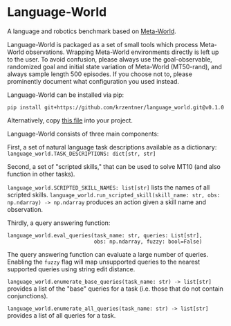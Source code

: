 # Language-World

A language and robotics benchmark based on [Meta-World](https://github.com/Farama-Foundation/Metaworld).

Language-World is packaged as a set of small tools which process Meta-World observations.
Wrapping Meta-World environments directly is left up to the user.
To avoid confusion, please always use the goal-observable, randomized goal and initial state variation of Meta-World (MT50-rand), and always sample length 500 episodes.
If you choose not to, please prominently document what configuration you used instead.

Language-World can be installed via pip:

```
pip install git+https://github.com/krzentner/language_world.git@v0.1.0
```

Alternatively, copy [this file](./src/language_world/language_world.py) into your project.

Language-World consists of three main components:

First, a set of natural language task descriptions available as a dictionary: `language_world.TASK_DESCRIPTIONS: dict[str, str]`

Second, a set of "scripted skills," that can be used to solve MT10 (and also function in other tasks).

`language_world.SCRIPTED_SKILL_NAMES: list[str]` lists the names of all scripted skills.
`language_world.run_scripted_skill(skill_name: str, obs: np.ndarray) -> np.ndarray` produces an action given a skill name and observation.

Thirdly, a query answering function:

```
language_world.eval_queries(task_name: str, queries: List[str],
                            obs: np.ndarray, fuzzy: bool=False)
```

The query answering function can evaluate a large number of queries.
Enabling the `fuzzy` flag will map unsupported queries to the nearest supported queries using string edit distance.

`language_world.enumerate_base_queries(task_name: str) -> list[str]` provides a list of the "base" queries for a task (i.e. those that do not contain conjunctions).

`language_world.enumerate_all_queries(task_name: str) -> list[str]` provides a list of all queries for a task.
